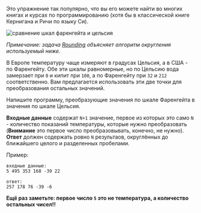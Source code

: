 <!-- #Перевод из Фаренгейта в Цельсия -->
Это упражнение так популярно, что вы его можете найти во многих книгах и курсах по программированию (хотя бы в
классической книге Кернигана и Ричи по языку Си).

<div class="text-center">
	<img alt="сравнение шкал фаренгейта и цельсия" src="https://codeabbey.github.io/data/fahrenheit_celsius.png"/>
</div>

*Примечание: задача [Rounding](./rounding) объясняет алгоритм округления используемый ниже.*

В Европе температуру чаще измеряют в градусах Цельсия, а в США - по Фаренгейту. Обе эти шкалы равномерные, но
по Цельсию вода замерзает при `0` и кипит при `100`, а по Фаренгейту при `32` и `212` соответственно. Вам предлагается
использовать эти две точки для преобразования остальных значений.

Напишите программу, преобразующие значения по шкале Фаренгейта в значения по шкале Цельсия.

**Входные данные** содержат `N+1` значение, первое из которых это само `N` - количество показаний температуры, которые
нужно преобразовать (**Внимание** это первое число преобразовывать, конечно, не нужно).  
**Ответ** должен содержать ровно `N` результаов, округлённых до ближайшего целого и разделенных пробелами.

Пример:

    входные данные:
    5 495 353 168 -39 22
    
    ответ:
    257 178 76 -39 -6

**Ещё раз заметьте: первое число `5` это не температура, а количество остальных чисел!!**
